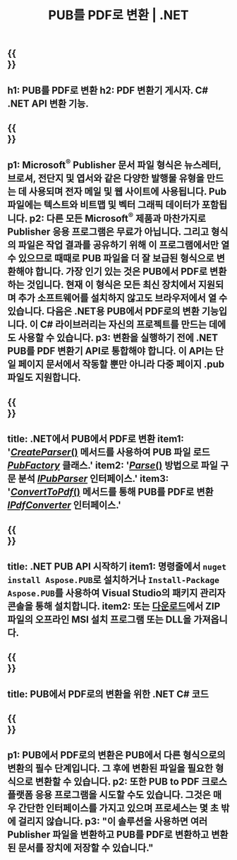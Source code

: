 ﻿---
translation: true
template: /_templates/conversion-child-net.md
title: PUB를 PDF로 변환 | .NET
description: Windows, Linux 및 Mac OS X에서 .NET API를 사용하여 PUB를 PDF로 변환합니다. 자체 솔루션에 쉽게 통합할 수 있는 게시자 변환 기능입니다.
url: /net/conversion/pub-to-pdf/
metakeywords: pub에서 pdf net으로, pub에서 pdf net으로 변환, pub에서 pdf C# 변환기로, pub에서 pdf C#으로, pub에서 pdf C#으로 변환
family: pub
platformtag: net
feature: conversion
---

{{<section banner>}}
---
h1: PUB를 PDF로 변환
h2: PDF 변환기 게시자. С# .NET API 변환 기능.
---

{{<section overview>}}
---
p1: Microsoft<sup>®</sup> Publisher 문서 파일 형식은 뉴스레터, 브로셔, 전단지 및 엽서와 같은 다양한 발행물 유형을 만드는 데 사용되며 전자 메일 및 웹 사이트에 사용됩니다. Pub 파일에는 텍스트와 비트맵 및 벡터 그래픽 데이터가 포함됩니다.
p2: 다른 모든 Microsoft<sup>®</sup> 제품과 마찬가지로 Publisher 응용 프로그램은 무료가 아닙니다. 그리고 형식의 파일은 작업 결과를 공유하기 위해 이 프로그램에서만 열 수 있으므로 때때로 PUB 파일을 더 잘 보급된 형식으로 변환해야 합니다. 가장 인기 있는 것은 PUB에서 PDF로 변환하는 것입니다. 현재 이 형식은 모든 최신 장치에서 지원되며 추가 소프트웨어를 설치하지 않고도 브라우저에서 열 수 있습니다. 다음은 .NET용 PUB에서 PDF로의 변환 기능입니다. 이 C# 라이브러리는 자신의 프로젝트를 만드는 데에도 사용할 수 있습니다.
p3: 변환을 실행하기 전에 .NET PUB를 PDF 변환기 API로 통합해야 합니다. 이 API는 단일 페이지 문서에서 작동할 뿐만 아니라 다중 페이지 .pub 파일도 지원합니다.
---

{{<section feature1>}}
---
title: .NET에서 PUB에서 PDF로 변환
item1: '[*CreateParser*()](https://apireference.aspose.com/pub/net/aspose.pub/pubfactory/methods/createparser/index) 메서드를 사용하여 PUB 파일 로드 [*PubFactory*](https://apireference.aspose.com/pub/net/aspose.pub/pubfactory) 클래스.'
item2: '[*Parse*()](https://apireference.aspose.com/pub/net/aspose.pub/ipubparser/methods/parse) 방법으로 파일 구문 분석 [*IPubParser*](https://apireference.aspose.com/pub/net/aspose.pub/ipubparser) 인터페이스.'
item3: '[*ConvertToPdf*()](https://apireference.aspose.com/pub/net/aspose.pub/ipdfconverter/methods/converttopdf) 메서드를 통해 PUB를 PDF로 변환 [*IPdfConverter*](https://apireference.aspose.com/pub/net/aspose.pub/ipdfconverter) 인터페이스.'
---

{{<section feature2>}}
---
title: .NET PUB API 시작하기
item1: 명령줄에서 ```nuget install Aspose.PUB```로 설치하거나 ```Install-Package Aspose.PUB```를 사용하여 Visual Studio의 패키지 관리자 콘솔을 통해 설치합니다.
item2: 또는 [다운로드](https://downloads.aspose.com/pub/net)에서 ZIP 파일의 오프라인 MSI 설치 프로그램 또는 DLL을 가져옵니다.
---

{{<section codeexample>}}
---
title: PUB에서 PDF로의 변환을 위한 .NET C# 코드
---

{{<section summary>}}
---
p1: PUB에서 PDF로의 변환은 PUB에서 다른 형식으로의 변환의 필수 단계입니다. 그 후에 변환된 파일을 필요한 형식으로 변환할 수 있습니다.
p2: 또한 PUB to PDF 크로스 플랫폼 응용 프로그램을 시도할 수도 있습니다. 그것은 매우 간단한 인터페이스를 가지고 있으며 프로세스는 몇 초 밖에 걸리지 않습니다.
p3: "이 솔루션을 사용하면 여러 Publisher 파일을 변환하고 PUB를 PDF로 변환하고 변환된 문서를 장치에 저장할 수 있습니다."
---
